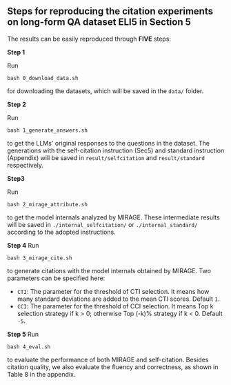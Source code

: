 ## Steps for reproducing the citation experiments on long-form QA dataset ELI5 in Section 5

The results can be easily reproduced through **FIVE** steps:

**Step 1** 

Run 
```
bash 0_download_data.sh
```
for downloading the datasets, which will be saved in the ``data/`` folder.

**Step 2** 

Run 
```
bash 1_generate_answers.sh
```
to get the LLMs' original responses to the questions in the dataset. 
The generations with the self-citation instruction (Sec5) and standard instruction (Appendix)
will be saved in ``result/selfcitation`` and ``result/standard`` respectively.

**Step3**

Run
```
bash 2_mirage_attribute.sh
```
to get the model internals analyzed by MIRAGE. These intermediate results will be saved in ``./internal_selfcitation/`` or ``./internal_standard/`` according to the adopted instructions.

**Step 4**
Run
```
bash 3_mirage_cite.sh
```
to generate citations with the model internals obtained by MIRAGE. Two parameters can be specified here:

- ``CTI``: The parameter for the threshold of CTI selection. It means how many standard deviations are added to the mean CTI scores. Default ``1``. 
- ``CCI``: The parameter for the threshold of CCI selection. It means Top k selection strategy if k > 0; otherwise Top (-k)% strategy if k < 0. Default ``-5``.

**Step 5**
Run
```
bash 4_eval.sh
```
to evaluate the performance of both MIRAGE and self-citation. Besides citation quality, we also evaluate the fluency and correctness, as shown in Table 8 in the appendix.
